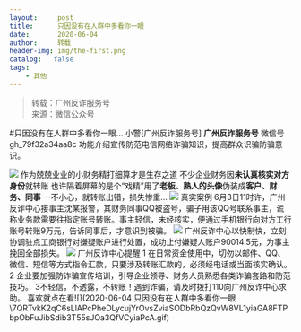 ```yaml
---
layout:     post
title:      只因没有在人群中多看你一眼
date:       2020-06-04
author:     转载
header-img: img/the-first.png
catalog:   false
tags:
    - 其他
---
```


<blockquote><p>转载：广州反诈服务号<br>
来源：微信公众号</p></blockquote>

#只因没有在人群中多看你一眼...
小警[广州反诈服务号]
**广州反诈服务号**
微信号gh_79f32a34aa8c
功能介绍宣传防范电信网络诈骗知识，提高群众识骗防骗意识。

![]({{site.baseurl}}/postimg/U80CvqU0rQqG0S0XG3fcRK4qGEDtzbMGtibtPhe57g57mFz7wBakhrRGhz7GZVics8N5C7CqsbPv0Q0fsicpibIlrg.gif)
作为兢兢业业的小财务精打细算才是生存之道
不少企业财务因**未认真核实对方身份**就转账
也许隔着屏幕的是个“戏精”用了**老板、熟人的头像**伪装成**客户、财务、同事**
一不小心，就转账出错，损失惨重...
![]({{site.baseurl}}/postimg/U80CvqU0rQqsicpVSgz8Fz2z2QLWVsficIibRHjVgjLTqVibNQoHN41XBqFic5F4jGTqnPUAF1k01ib9ic0FFsFib7SjpA.jpeg)
真实案例
6月3日11时许，广州反诈中心接事主沈某报警，其财务同事QQ被盗号，骗子用该QQ号联系事主，谎称业务款需要往指定账号转账。事主轻信，未经核实，便通过手机银行向对方工行账号转账9万元，告诉同事后，才意识到被骗。
![]({{site.baseurl}}/postimg/U80CvqU0rQqsicpVSgz8Fz2z2QLWVsficIjXJzLQcSXeguRPvf91TV8IyMWJM9PxoicMiaapCib9Qrv6st51pdZrLlQ.jpeg)
广州反诈中心以快制快，立刻协调驻点工商银行对嫌疑账户进行处置，成功止付嫌疑人账户90014.5元，为事主挽回全部损失。
![]({{site.baseurl}}/postimg/U80CvqU0rQqsicpVSgz8Fz2z2QLWVsficItFfGNCYk2zrhcAjmeqpUibOxPX96jDNwRKRgj21oUo12pk6FnOq825Q.jpeg)
广州反诈中心提醒
1
在日常资金使用中，切勿以邮件、QQ、微信、短信等方式指令汇款，只要涉及转账汇款的，必须经电话或当面核实确认。
2
企业要加强防诈骗宣传培训，引导企业领导、财务人员熟悉各类诈骗套路和防范技巧。
3不轻信，不透露，不转账！遇到诈骗，请及时拨打110向广州反诈中心求助。
喜欢就点在看![](2020-06-04
只因没有在人群中多看你一眼\\7QRTvkK2qC6sLlAPcPheDLycujYrOvsZviaSODbRbQzQvW8VL1yiaGA8FTPbpObFuJibSdib3T55sJOa3QfVCyiaPcA.gif)
